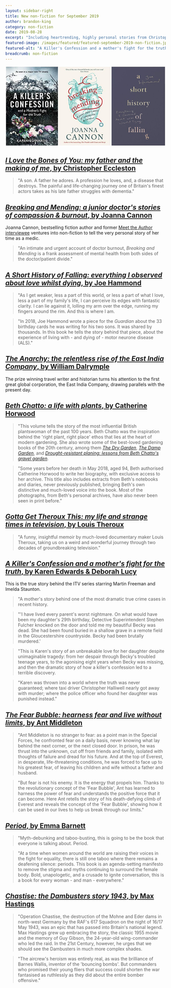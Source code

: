 ```yaml
---
layout: sidebar-right
title: New non-fiction for September 2019
author: brandon-king
category: non-fiction
date: 2019-08-28
excerpt: "Including heartrending, highly personal stories from Christopher Eccleston, Joanna Cannon and Joe Hammond."
featured-image: /images/featured/featured-september-2019-non-fiction.jpg
featured-alt: "A Killer's Confession and a mother's fight for the truth, Breaking and Mending, A Short History of Falling"
breadcrumb: non-fiction
---
```


![A Killer's Confession and a mother's fight for the truth, Breaking and Mending, A Short History of Falling](/images/featured/featured-september-2019-non-fiction.jpg)

## [<cite>I Love the Bones of You: my father and the making of me</cite>, by Christopher Eccleston](https://suffolk.spydus.co.uk/cgi-bin/spydus.exe/ENQ/OPAC/BIBENQ?BRN=2606212)

> "A son. A father he adores. A profession he loves, and, a disease that destroys. The painful and life-changing journey one of Britain's finest actors takes as his late father struggles with dementia."

## [<cite>Breaking and Mending: a junior doctor's stories of compassion & burnout</cite>, by Joanna Cannon](https://suffolk.spydus.co.uk/cgi-bin/spydus.exe/ENQ/OPAC/BIBENQ?BRN=2532531)

Joanna Cannon, bestselling fiction author and former [Meet the Author interviewee](/new-suggestions/meet-the-author/meet-the-author-joanna-cannon/) ventures into non-fiction to tell the very personal story of her time as a medic.

> "An intimate and urgent account of doctor burnout, <cite>Breaking and Mending</cite> is a frank assessment of mental health from both sides of the doctor/patient divide."

## [<cite>A Short History of Falling: everything I observed about love whilst dying</cite>, by Joe Hammond](https://suffolk.spydus.co.uk/cgi-bin/spydus.exe/ENQ/OPAC/BIBENQ?BRN=2604846)

> "As I get weaker, less a part of this world, or less a part of what I love, less a part of my family's life, I can perceive its edges with fantastic clarity. I can lie against it, lolling my arm over the edge, running my fingers around the rim. And this is where I am.

> "In 2018, Joe Hammond wrote a piece for the <cite>Guardian</cite> about the 33 birthday cards he was writing for his two sons. It was shared by thousands. In this book he tells the story behind that piece, about the experience of living with - and dying of - motor neurone disease (ALS)."

## [<cite>The Anarchy: the relentless rise of the East India Company</cite>, by William Dalrymple](https://suffolk.spydus.co.uk/cgi-bin/spydus.exe/ENQ/OPAC/BIBENQ?BRN=2605740)

The prize winning travel writer and historian turns his attention to the first great global corporation, the East India Company, drawing parallels with the present day.

## [<cite>Beth Chatto: a life with plants</cite>, by Catherine Horwood](https://suffolk.spydus.co.uk/cgi-bin/spydus.exe/ENQ/OPAC/BIBENQ?BRN=2611571)

> "This volume tells the story of the most influential British plantswoman of the past 100 years. Beth Chatto was the inspiration behind the 'right plant, right place' ethos that lies at the heart of modern gardening. She also wrote some of the best-loved gardening books of the 20th century, among them [<cite>The Dry Garden</cite>](https://suffolk.spydus.co.uk/cgi-bin/spydus.exe/ENQ/OPAC/BIBENQ?BRN=253463), [<cite>The Damp Garden</cite>](https://suffolk.spydus.co.uk/cgi-bin/spydus.exe/ENQ/OPAC/BIBENQ?BRN=2454983), and [<cite>Drought-resistant planing: lessons from Beth Chatto's gravel garden</cite>](https://suffolk.spydus.co.uk/cgi-bin/spydus.exe/ENQ/OPAC/BIBENQ?BRN=1977054).

> "Some years before her death in May 2018, aged 94, Beth authorised Catherine Horwood to write her biography, with exclusive access to her archive. This title also includes extracts from Beth's notebooks and diaries, never previously published, bringing Beth's own distinctive and much-loved voice into the book. Most of the photographs, from Beth's personal archives, have also never been seen in print before."

## [<cite>Gotta Get Theroux This: my life and strange times in television</cite>, by Louis Theroux](https://suffolk.spydus.co.uk/cgi-bin/spydus.exe/ENQ/OPAC/BIBENQ?BRN=2607015)

> "A funny, insightful memoir by much-loved documentary maker Louis Theroux, taking us on a weird and wonderful journey through two decades of groundbreaking television."

## [<cite>A Killer's Confession and a mother's fight for the truth</cite>, by Karen Edwards & Deborah Lucy](https://suffolk.spydus.co.uk/cgi-bin/spydus.exe/ENQ/OPAC/BIBENQ?BRN=2619671)

This is the true story behind the ITV series starring Martin Freeman and Imelda Staunton.

> "A mother's story behind one of the most dramatic true crime cases in recent history.

> "'I have lived every parent's worst nightmare. On what would have been my daughter's 29th birthday, Detective Superintendent Stephen Fulcher knocked on the door and told me my beautiful Becky was dead. She had been found buried in a shallow grave in a remote field in the Gloucestershire countryside. Becky had been brutally murdered.'

> "This is Karen's story of an unbreakable love for her daughter despite unimaginable tragedy: from her despair through Becky's troubled teenage years, to the agonising eight years when Becky was missing, and then the dramatic story of how a killer's confession led to a terrible discovery.

> "Karen was thrown into a world where the truth was never guaranteed; where taxi driver Christopher Halliwell nearly got away with murder; where the police officer who found her daughter was punished instead."

## [<cite>The Fear Bubble: hearness fear and live without limits</cite>, by Ant Middleton](https://suffolk.spydus.co.uk/cgi-bin/spydus.exe/ENQ/OPAC/BIBENQ?BRN=2595981)

> "Ant Middleton is no stranger to fear: as a point man in the Special Forces, he confronted fear on a daily basis, never knowing what lay behind the next corner, or the next closed door. In prison, he was thrust into the unknown, cut off from friends and family, isolated with thoughts of failure and dread for his future. And at the top of Everest, in desperate, life-threatening conditions, he was forced to face up to his greatest fear, of leaving his children and wife without a father and husband.

> "But fear is not his enemy. It is the energy that propels him. Thanks to the revolutionary concept of the 'Fear Bubble', Ant has learned to harness the power of fear and understands the positive force that it can become. Here Ant retells the story of his death-defying climb of Everest and reveals the concept of the 'Fear Bubble', showing how it can be used in our lives to help us break through our limits."

## [<cite>Period</cite>, by Emma Barnett](https://suffolk.spydus.co.uk/cgi-bin/spydus.exe/ENQ/OPAC/BIBENQ?BRN=2605627)

> "Myth-debunking and taboo-busting, this is going to be the book that everyone is talking about. Period.

> "At a time when women around the world are raising their voices in the fight for equality, there is still one taboo where there remains a deafening silence: periods. This book is an agenda-setting manifesto to remove the stigma and myths continuing to surround the female body. Bold, unapologetic, and a crusade to ignite conversation, this is a book for every woman - and man - everywhere."

## [<cite>Chastise: the Dambusters story 1943</cite>, by Max Hastings](https://suffolk.spydus.co.uk/cgi-bin/spydus.exe/ENQ/OPAC/BIBENQ?BRN=2604837)

> "Operation Chastise, the destruction of the Mohne and Eder dams in north-west Germany by the RAF's 617 Squadron on the night of 16/17 May 1943, was an epic that has passed into Britain's national legend. Max Hastings grew up embracing the story, the classic 1955 movie and the memory of Guy Gibson, the 24-year-old wing-commander who led the raid. In the 21st Century, however, he urges that we should see the Dambusters in much more complex shades.

> "The aircrew's heroism was entirely real, as was the brilliance of Barnes Wallis, inventor of the 'bouncing bombs'. But commanders who promised their young fliers that success could shorten the war fantasised as ruthlessly as they did about the entire bomber offensive."
